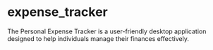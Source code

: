# expense_tracker
The Personal Expense Tracker is a user-friendly desktop application designed to help individuals manage their finances effectively. 
